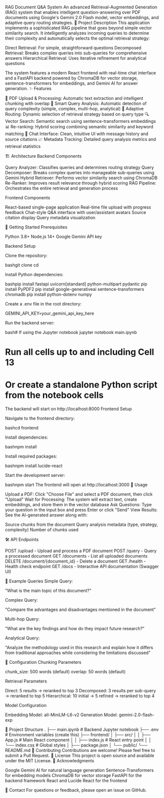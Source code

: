RAG Document Q&A System
An advanced Retrieval-Augmented Generation (RAG) system that enables intelligent question-answering over PDF documents using Google's Gemini 2.0 Flash model, vector embeddings, and adaptive query routing strategies.
🎯 Project Description
This application implements a sophisticated RAG pipeline that goes beyond simple vector similarity search. It intelligently analyzes incoming queries to determine their complexity and automatically selects the optimal retrieval strategy:

Direct Retrieval: For simple, straightforward questions
Decomposed Retrieval: Breaks complex queries into sub-queries for comprehensive answers
Hierarchical Retrieval: Uses iterative refinement for analytical questions

The system features a modern React frontend with real-time chat interface and a FastAPI backend powered by ChromaDB for vector storage, sentence-transformers for embeddings, and Gemini AI for answer generation.
✨ Features

📄 PDF Upload & Processing: Automatic text extraction and intelligent chunking with overlap
🧠 Smart Query Analysis: Automatic detection of query complexity (simple, complex, multi-hop, analytical)
🔀 Adaptive Routing: Dynamic selection of retrieval strategy based on query type
🔍 Vector Search: Semantic search using sentence-transformers embeddings
📊 Re-ranking: Hybrid scoring combining semantic similarity and keyword matching
💬 Chat Interface: Clean, intuitive UI with message history and source citations
📈 Metadata Tracking: Detailed query analysis metrics and retrieval statistics

🏗️ Architecture
Backend Components

Query Analyzer: Classifies queries and determines routing strategy
Query Decomposer: Breaks complex queries into manageable sub-queries using Gemini
Hybrid Retriever: Performs vector similarity search using ChromaDB
Re-Ranker: Improves result relevance through hybrid scoring
RAG Pipeline: Orchestrates the entire retrieval and generation process

Frontend Components

React-based single-page application
Real-time file upload with progress feedback
Chat-style Q&A interface with user/assistant avatars
Source citation display
Query metadata visualization

🚀 Getting Started
Prerequisites

Python 3.8+
Node.js 14+
Google Gemini API key

Backend Setup

Clone the repository:

bashgit clone <your-repo-url>
cd <repo-name>

Install Python dependencies:

bashpip install fastapi uvicorn[standard] python-multipart pydantic
pip install PyPDF2
pip install google-generativeai sentence-transformers chromadb
pip install python-dotenv numpy

Create a .env file in the root directory:

GEMINI_API_KEY=your_gemini_api_key_here

Run the backend server:

bash# If using the Jupyter notebook
jupyter notebook main.ipynb
# Run all cells up to and including Cell 13

# Or create a standalone Python script from the notebook cells
The backend will start on http://localhost:8000
Frontend Setup

Navigate to the frontend directory:

bashcd frontend

Install dependencies:

bashnpm install

Install required packages:

bashnpm install lucide-react

Start the development server:

bashnpm start
The frontend will open at http://localhost:3000
📖 Usage

Upload a PDF: Click "Choose File" and select a PDF document, then click "Upload"
Wait for Processing: The system will extract text, create embeddings, and store them in the vector database
Ask Questions: Type your question in the input box and press Enter or click "Send"
View Results: See the AI-generated answer along with:

Source chunks from the document
Query analysis metadata (type, strategy, complexity)
Number of chunks used



🛠️ API Endpoints

POST /upload - Upload and process a PDF document
POST /query - Query a processed document
GET /documents - List all uploaded documents
DELETE /document/{document_id} - Delete a document
GET /health - Health check endpoint
GET /docs - Interactive API documentation (Swagger UI)

🧪 Example Queries
Simple Query:

"What is the main topic of this document?"

Complex Query:

"Compare the advantages and disadvantages mentioned in the document"

Multi-hop Query:

"What are the key findings and how do they impact future research?"

Analytical Query:

"Analyze the methodology used in this research and explain how it differs from traditional approaches while considering the limitations discussed"

🔧 Configuration
Chunking Parameters

chunk_size: 500 words (default)
overlap: 50 words (default)

Retrieval Parameters

Direct: 5 results → reranked to top 3
Decomposed: 3 results per sub-query → reranked to top 5
Hierarchical: 10 initial → 5 refined → reranked to top 4

Model Configuration

Embedding Model: all-MiniLM-L6-v2
Generation Model: gemini-2.0-flash-exp

📁 Project Structure
.
├── main.ipynb              # Backend Jupyter notebook
├── .env                    # Environment variables (create this)
├── frontend/
│   ├── src/
│   │   ├── App.js         # Main React component
│   │   ├── index.js       # React entry point
│   │   └── index.css      # Global styles
│   ├── package.json
│   └── public/
└── README.md
🤝 Contributing
Contributions are welcome! Please feel free to submit a Pull Request.
📝 License
This project is open source and available under the MIT License.
🙏 Acknowledgments

Google Gemini AI for natural language generation
Sentence-Transformers for embedding models
ChromaDB for vector storage
FastAPI for the backend framework
React and Lucide React for the frontend

📧 Contact
For questions or feedback, please open an issue on GitHub.
